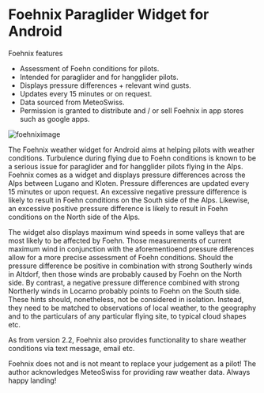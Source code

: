 # Foehnix Paraglider Widget for Android

Foehnix features
- Assessment of Foehn conditions for pilots.
- Intended for paraglider and for hangglider pilots.
- Displays pressure differences + relevant wind gusts.
- Updates every 15 minutes or on request.
- Data sourced from MeteoSwiss.
- Permission is granted to distribute and / or sell Foehnix in app stores such as google apps.

![foehniximage](http://ecx.images-amazon.com/images/I/91dttZ4w07L._SY300_.png)

The Foehnix weather widget for Android aims at helping pilots with weather conditions. Turbulence during flying due to Foehn conditions is known to be a serious issue for paraglider and for hangglider pilots flying in the Alps. Foehnix comes as a widget and displays pressure differences across the Alps between Lugano and Kloten. Pressure differences are updated every 15 minutes or upon request. An excessive negative pressure difference is likely to result in Foehn conditions on the South side of the Alps. Likewise, an excessive positive pressure difference is likely to result in Foehn conditions on the North side of the Alps. 

The widget also displays maximum wind speeds in some valleys that are most likely to be affected by Foehn. Those measurements of current maximum wind in conjunction with the aforementioend pressure diferences allow for a more precise assessment of Foehn conditions. Should the pressure difference be positive in combination with strong Southerly winds in Altdorf, then those winds are probably caused by Foehn on the North side. By contrast, a negative pressure difference combined with strong Northerly winds in Locarno probably points to Foehn on the South side. These hints should, nonetheless, not be considered in isolation. Instead, they need to be matched to observations of local weather, to the geography and to the particulars of any particular flying site, to typical cloud shapes etc. 

As from version 2.2, Foehnix also provides functionality to share weather conditions via text message, email etc.

Foehnix does not and is not meant to replace your judgement as a pilot! The author acknowledges MeteoSwiss for providing raw weather data. Always happy landing!
